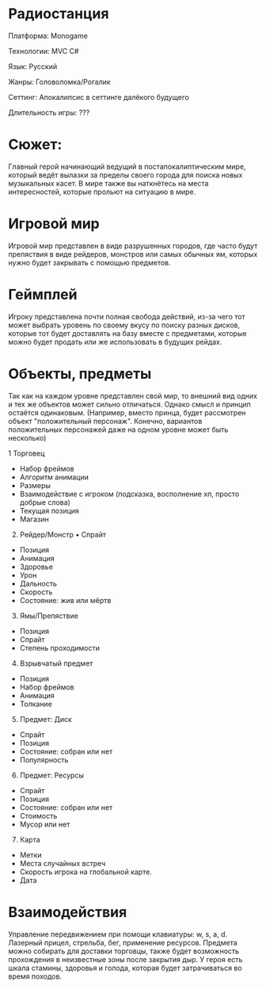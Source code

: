 # Радиостанция

Платформа: Monogame

Технологии: MVC C#

Язык: Русский

Жанры: Головоломка/Рогалик

Сеттинг: Апокалипсис в сеттинге далёкого будущего

Длительность игры: ???

# Сюжет: 
Главный герой начинающий ведущий в постапокалиптическим мире, который ведёт вылазки за пределы своего города для поиска новых музыкальных касет. В мире также вы наткнётесь на места интересностей, которые прольют на ситуацию в мире.

# Игровой мир
Игровой мир представлен в виде разрушенных городов, где часто будут препяствия в виде рейдеров, монстров или самых обычных ям, которых нужно будет закрывать с помощью предметов.

# Геймплей

Игроку представлена почти полная свобода действий, из-за чего тот может выбрать уровень по своему вкусу по поиску разных дисков, которые тот будет доставлять на базу вместе с предметами, которые можно будет продать или же использовать в будущих рейдах.

# Объекты, предметы

Так как на каждом уровне представлен свой мир, то внешний вид одних и тех же объектов может сильно отличаться. Однако смысл и принцип остаётся одинаковым. (Например, вместо принца, будет рассмотрен объект "положительный персонаж". Конечно, вариантов положительных персонажей даже на одном уровне может быть несколько)


1 Торговец
* Набор фреймов
* Алгоритм анимации
* Размеры
* Взаимодействие с игроком (подсказка, восполнение хп, просто добрые слова)
* Текущая позиция
* Магазин



2. Рейдер/Монстр
• Спрайт
* Позиция
* Анимация
* Здоровье
*  Урон
* Дальность
* Скорость
*  Состояние: жив или мёртв


3. Ямы/Препяствие
*   Позиция
*   Спрайт
*   Степень проходимости


4. Взрывчатый предмет
* Позиция
* Набор фреймов
* Анимация
* Толкание



5. Предмет: Диск
* Спрайт
* Позиция
* Состояние: собран или нет
* Популярность


6. Предмет: Ресурсы
* Спрайт
* Позиция
* Состояние: собран или нет
* Стоимость
* Мусор или нет

7. Карта
* Метки
* Места случайных встреч
* Скорость игрока на глобальной карте.
* Дата


# Взаимодействия
Управление передвижением при помощи клавиатуры: w, s, a, d. Лазерный прицел, стрельба, бег, применение ресурсов. Предмета можно собирать для доставки торговцы, также будет возможность прохождения в неизвестные зоны после закрытия дыр. У героя есть шкала стамины, здоровья и голода, которая будет затрачиваться во время походов. 
